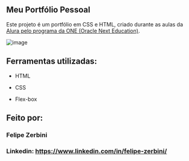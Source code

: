 ## Meu Portfólio Pessoal

Este projeto é um portfólio em CSS e HTML, criado durante as aulas da [Alura pelo programa da ONE (Oracle Next Education)](https://cursos.alura.com.br/certificate/8a681008-751a-4c64-af27-28f217e0c876?lang).

![image](https://github.com/user-attachments/assets/6fdb96e1-e72b-4695-9286-94e3495aed5d)

## Ferramentas utilizadas:

* HTML

* CSS

* Flex-box

## Feito por:

### Felipe Zerbini

### Linkedin: https://www.linkedin.com/in/felipe-zerbini/
